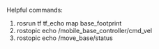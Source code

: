 Helpful commands:

1. rosrun tf tf_echo map base_footprint
2. rostopic echo /mobile_base_controller/cmd_vel
3. rostopic echo /move_base/status